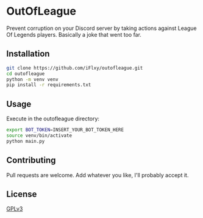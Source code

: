 # OutOfLeague

Prevent corruption on your Discord server by taking actions against League Of Legends players. Basically a  joke that went too far.

## Installation

```bash
git clone https://github.com/iFlxy/outofleague.git
cd outofleague
python -m venv venv
pip install -r requirements.txt
```

## Usage

Execute in the outofleague directory:

```bash
export BOT_TOKEN=INSERT_YOUR_BOT_TOKEN_HERE
source venv/bin/activate
python main.py
```

## Contributing

Pull requests are welcome. Add whatever you like, I'll probably accept it.

## License

[GPLv3](https://choosealicense.com/licenses/gpl-3.0/)
